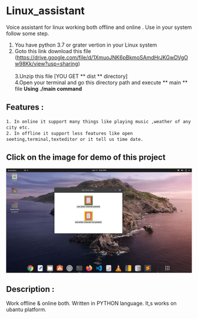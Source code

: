 # Linux_assistant
Voice assistant for linux working both offline and online .
Use in your system follow some step.

1. You have python 3.7 or grater vertion in your Linux system
2. Goto this link download this file 
(https://drive.google.com/file/d/1XmuoJNK6pBkmoSAmdHrJKGwDVgOw98Kk/view?usp=sharing) <br   />   
3.Unzip this file [YOU GET ** dist ** directory]<br                                           />
4.Open your terminal and go this directory path and execute ** main ** file **Using ./main  command**

## Features :
```
1. In online it support many things like playing music ,weather of any city etc.
2. In offline it support less features like open seeting,terminal,texteditor or it tell us time date.
```
## Click on the image for demo of this project
[![Demo of this project](images/Screenshot.png)](https://www.youtube.com/watch?v=A3JKLFbftW0&t=2s)


## Description :
Work offline & online both. Written in PYTHON language. It,s works on ubantu platform.
